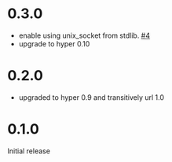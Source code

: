 # 0.3.0

* enable using unix_socket from stdlib. [#4](https://github.com/softprops/hyperlocal/pull/4)
* upgrade to hyper 0.10

# 0.2.0

* upgraded to hyper 0.9 and transitively url 1.0


# 0.1.0

Initial release
